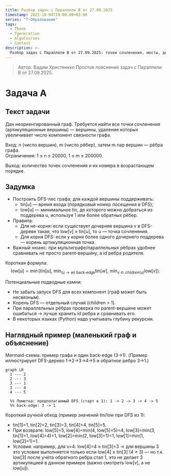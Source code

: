 ```yaml
---
title: Разбор задач с Параллели B от 27.09.2025
timestamp: 2025-10-04T19:00:00+03:00
series: "T-Образование"
tags:
  - Tbank
  - Tgeneration
  - AlgoCourses
  - Contest
description: >-
  Разбор задач с Параллели B от 27.09.2025: точки сочленения, мосты, двудольность, 2-рёберная и вершинная двусвязность, SCC, эйлеров цикл/путь, 2-SAT и отличие от 3-SAT.
---
```


> Автор: Вадим Христенкко
> Простое пояснение задач с Параллели B от 27.09.2025.

# Задача А
## Текст задачи
Дан неориентированный граф. Требуется найти все точки сочленения (артикуляционные вершины) — вершины, удаление которых увеличивает число компонент связности графа.

Вход: n (число вершин), m (число рёбер), затем m пар вершин — рёбра графа.  
Ограничения: 1 ≤ n ≤ 20000, 1 ≤ m ≤ 200000.

Выход: количество точек сочленения и их номера в возрастающем порядке.

## Задумка
- Построить DFS-лес графа; для каждой вершины поддерживать:
  - tin[u] — время входа (порядковый номер посещения в DFS);
  - low[u] — минимальное tin, до которого можно добраться из поддерева u, используя 1 или более обратных рёбер.
- Правила:
  - Для не-корня: если существует дочерняя вершина v в DFS-дереве такая, что low[v] ≥ tin[u], то u — точка сочленения.
  - Для корня DFS: если у корня более одного дочернего поддерева — корень артикуляционная точка.
- Важный нюанс: при мультиграфе/параллельных рёбрах удобнее сравнивать не просто parent-вершину, а id ребра родителя.

Короткая формула:
$$
\mathrm{low}[u]=\min\Big(\mathrm{tin}[u],\ \min_{(u\to w)\ \text{back-edge}}\mathrm{tin}[w],\ \min_{v\in children(u)}\mathrm{low}[v]\Big).
$$

Потенциальные подводные камни:
- Не забыть запуск DFS для всех компонент (граф может быть несвязным).
- Корень DFS — отдельный случай (children > 1).
- При параллельных рёбрах проверка по parent-вершине может ошибаться → лучше хранить id ребра и сравнивать его.
- В некоторых языках (Python) надо учитывать глубину рекурсии.

## Наглядный пример (маленький граф и объяснение)

Mermaid-схема: пример графа и один back-edge (3→1). (Пример иллюстрирует DFS-дерево 1→2→3→4→5 и обратное ребро 3→1.)
```mermaid
graph LR
  1 --- 2
  2 --- 3
  3 --- 1
  3 --- 4
  4 --- 5

  %% Пометка: предполагаемый DFS (старт в 1): 1 -> 2 -> 3 -> 4 -> 5
  %% back-edge: 3 -> 1
```

Короткий ручной обход (пример значений tin/low при DFS из 1):
- tin[1]=1, tin[2]=2, tin[3]=3, tin[4]=4, tin[5]=5.
- При возврате: low[5]=5, low[4]=min(4, low[5]=5)=4, low[3]=min(3, tin[1]=1, low[4]=4)=1, low[2]=min(2, low[3]=1)=1, low[1]=min(1, low[2]=1)=1.
- Условия: например, для v=4: low[4]=4 ≥ tin[3]=3 → для вершины 3 это условие выполняется только если low[4] ≥ tin[3] (4 ≥ 3) — но т.к. low[3] после учёта обратного ребра стал 1, это не делает 3 артикуляцией в данном примере (важно смотреть low[v], а не low[u]).
